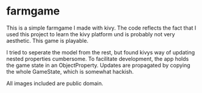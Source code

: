 # farmgame

This is a simple farmgame I made with kivy. The code reflects the fact that I used this project to learn the kivy platform und is probably not very aesthetic. This game is playable.

I tried to seperate the model from the rest, but found kivys way of updating nested properties cumbersome. To facilitate development, the app holds the game state in an ObjectProperty. Updates are propagated by copying the whole GameState, which is somewhat hackish.

All images included are public domain.
